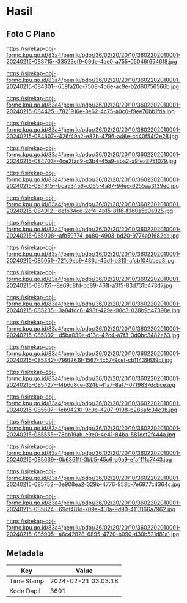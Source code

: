 # Hasil

## Foto C Plano

https://sirekap-obj-formc.kpu.go.id/83a4/pemilu/pdpr/36/02/20/20/10/3602202010001-20240215-083715--33523ef9-09de-4ae0-a755-05046f654618.jpg

https://sirekap-obj-formc.kpu.go.id/83a4/pemilu/pdpr/36/02/20/20/10/3602202010001-20240215-084301--659fa20c-7508-4b6e-ac9e-b2d60756566b.jpg

https://sirekap-obj-formc.kpu.go.id/83a4/pemilu/pdpr/36/02/20/20/10/3602202010001-20240215-084425--7821916e-3e62-4c75-a0c0-f9ee76bb1fda.jpg

https://sirekap-obj-formc.kpu.go.id/83a4/pemilu/pdpr/36/02/20/20/10/3602202010001-20240215-084607--426f49a2-e82b-4796-a46e-cc40f54f2e28.jpg

https://sirekap-obj-formc.kpu.go.id/83a4/pemilu/pdpr/36/02/20/20/10/3602202010001-20240215-084703--4ce2fad9-c3b4-45a9-aba2-a9fea8751079.jpg

https://sirekap-obj-formc.kpu.go.id/83a4/pemilu/pdpr/36/02/20/20/10/3602202010001-20240215-084815--bca53456-c065-4a87-94ec-6255aa3139e0.jpg

https://sirekap-obj-formc.kpu.go.id/83a4/pemilu/pdpr/36/02/20/20/10/3602202010001-20240215-084912--de1b34ce-2cf4-4b15-81f6-f360a5b9a925.jpg

https://sirekap-obj-formc.kpu.go.id/83a4/pemilu/pdpr/36/02/20/20/10/3602202010001-20240215-085008--afb59774-ba80-4903-bd20-9774a91682ed.jpg

https://sirekap-obj-formc.kpu.go.id/83a4/pemilu/pdpr/36/02/20/20/10/3602202010001-20240215-085051--721c9eb9-486a-45d1-b313-afcbf04bbec3.jpg

https://sirekap-obj-formc.kpu.go.id/83a4/pemilu/pdpr/36/02/20/20/10/3602202010001-20240215-085151--8e69c8fd-bc89-461f-a3f5-83d731b473d7.jpg

https://sirekap-obj-formc.kpu.go.id/83a4/pemilu/pdpr/36/02/20/20/10/3602202010001-20240215-085235--3a84fdc6-498f-429e-98c3-028b9d47398e.jpg

https://sirekap-obj-formc.kpu.go.id/83a4/pemilu/pdpr/36/02/20/20/10/3602202010001-20240215-085302--d5ba039e-d13c-42c4-a7f3-3d0bc3482e63.jpg

https://sirekap-obj-formc.kpu.go.id/83a4/pemilu/pdpr/36/02/20/20/10/3602202010001-20240215-085342--799f2619-1567-4c57-9cef-cb11439639cf.jpg

https://sirekap-obj-formc.kpu.go.id/83a4/pemilu/pdpr/36/02/20/20/10/3602202010001-20240215-085427--f4b6d8ce-324b-41a7-8af7-0719837dcbce.jpg

https://sirekap-obj-formc.kpu.go.id/83a4/pemilu/pdpr/36/02/20/20/10/3602202010001-20240215-085507--1eb94210-9c9e-4207-9198-b286afc34c3b.jpg

https://sirekap-obj-formc.kpu.go.id/83a4/pemilu/pdpr/36/02/20/20/10/3602202010001-20240215-085555--78bb19ab-e9e0-4e41-84ba-581dcf2f444a.jpg

https://sirekap-obj-formc.kpu.go.id/83a4/pemilu/pdpr/36/02/20/20/10/3602202010001-20240215-085639--0b63611f-3bb5-45c6-a0a9-efaf111c7443.jpg

https://sirekap-obj-formc.kpu.go.id/83a4/pemilu/pdpr/36/02/20/20/10/3602202010001-20240215-085752--0e908ea2-329b-4776-858b-7e6977c4364c.jpg

https://sirekap-obj-formc.kpu.go.id/83a4/pemilu/pdpr/36/02/20/20/10/3602202010001-20240215-085824--69df481d-709e-431a-9d90-4113166a7962.jpg

https://sirekap-obj-formc.kpu.go.id/83a4/pemilu/pdpr/36/02/20/20/10/3602202010001-20240215-085905--a6c42828-6895-4720-b090-d30b521d81a1.jpg


## Metadata

| Key        | Value               |
| ---------- | ------------------- |
| Time Stamp | 2024-02-21 03:03:18 |
| Kode Dapil | 3601                |



